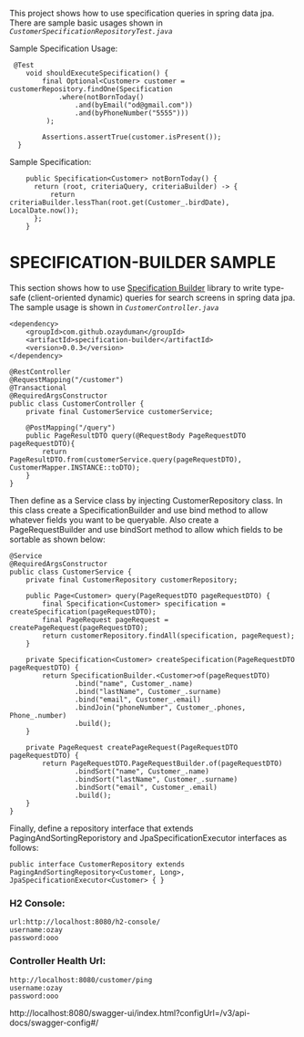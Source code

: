 This project shows how to use specification queries in spring data jpa.
There are sample basic usages shown in  _`CustomerSpecificationRepositoryTest.java`_

Sample Specification Usage:
```
 @Test
    void shouldExecuteSpecification() {
        final Optional<Customer> customer = customerRepository.findOne(Specification
            .where(notBornToday()
                .and(byEmail("od@gmail.com"))
                .and(byPhoneNumber("5555")))
         );

        Assertions.assertTrue(customer.isPresent());
  }
```
Sample Specification:
```
    public Specification<Customer> notBornToday() {
      return (root, criteriaQuery, criteriaBuilder) -> {
          return criteriaBuilder.lessThan(root.get(Customer_.birdDate), LocalDate.now());
      };
    }
```

# SPECIFICATION-BUILDER SAMPLE
This section shows how to use [Specification Builder](https://github.com/ozayduman/spring-data-specification-builder)
 library to write type-safe (client-oriented dynamic) queries for search screens in spring data jpa.
The sample usage is shown in  _`CustomerController.java`_

```
<dependency>
    <groupId>com.github.ozayduman</groupId>
    <artifactId>specification-builder</artifactId>
    <version>0.0.3</version>
</dependency>
```

```
@RestController
@RequestMapping("/customer")
@Transactional
@RequiredArgsConstructor
public class CustomerController {
    private final CustomerService customerService;

    @PostMapping("/query")
    public PageResultDTO query(@RequestBody PageRequestDTO pageRequestDTO){
        return PageResultDTO.from(customerService.query(pageRequestDTO), CustomerMapper.INSTANCE::toDTO);
    }
}
```
Then define as a Service class by injecting CustomerRepository class. In this class create a SpecificationBuilder and 
use bind method to allow whatever fields you want to be queryable. Also create a PageRequestBuilder and use bindSort method
to allow which fields to be sortable as shown below:
```
@Service
@RequiredArgsConstructor
public class CustomerService {
    private final CustomerRepository customerRepository;

    public Page<Customer> query(PageRequestDTO pageRequestDTO) {
        final Specification<Customer> specification = createSpecification(pageRequestDTO);
        final PageRequest pageRequest = createPageRequest(pageRequestDTO);
        return customerRepository.findAll(specification, pageRequest);
    }

    private Specification<Customer> createSpecification(PageRequestDTO pageRequestDTO) {
        return SpecificationBuilder.<Customer>of(pageRequestDTO)
                .bind("name", Customer_.name)
                .bind("lastName", Customer_.surname)
                .bind("email", Customer_.email)
                .bindJoin("phoneNumber", Customer_.phones, Phone_.number)
                .build();
    }

    private PageRequest createPageRequest(PageRequestDTO pageRequestDTO) {
        return PageRequestDTO.PageRequestBuilder.of(pageRequestDTO)
                .bindSort("name", Customer_.name)
                .bindSort("lastName", Customer_.surname)
                .bindSort("email", Customer_.email)
                .build();
    }
}
```
Finally, define a repository interface that extends PagingAndSortingReporistory and JpaSpecificationExecutor interfaces
as follows:
````
public interface CustomerRepository extends PagingAndSortingRepository<Customer, Long>, JpaSpecificationExecutor<Customer> { }
````
### H2 Console:
~~~~
url:http://localhost:8080/h2-console/
username:ozay
password:ooo
~~~~

### Controller Health Url:
~~~~
http://localhost:8080/customer/ping
username:ozay
password:ooo
~~~~

http://localhost:8080/swagger-ui/index.html?configUrl=/v3/api-docs/swagger-config#/
